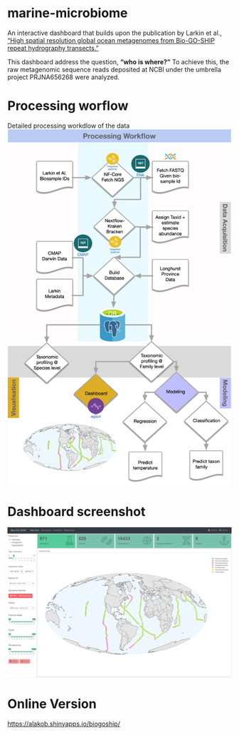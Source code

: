 # marine-microbiome

An interactive dashboard that builds upon the publication by Larkin et al., 
[“High spatial resolution global ocean metagenomes from Bio-GO-SHIP repeat hydrography transects.”](https://www.nature.com/articles/s41597-021-00889-9)

This dashboard address the question, **“who is where?”** To achieve this, 
the raw metagenomic sequence reads deposited at NCBI under the umbrella project PRJNA656268 were analyzed. 

# Processing worflow

Detailed processing workdlow of the data
![image info](./graphics/marine_workflow_2.jpg)

# Dashboard screenshot

![image info](./graphics/dashboard-screenshot.png)


# Online Version

https://alakob.shinyapps.io/biogoship/
